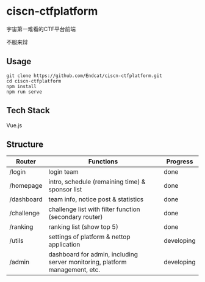 # ciscn-ctfplatform

宇宙第一难看的CTF平台前端

不服来辩

## Usage
```
git clone https://github.com/Endcat/ciscn-ctfplatform.git
cd ciscn-ctfplatform
npm install
npm run serve
```

## Tech Stack
Vue.js

## Structure
| Router | Functions | Progress |
|---|---|---|
| /login | login team | done |
| /homepage  | intro, schedule (remaining time) & sponsor list  | done |
| /dashboard  | team info, notice post & statistics  | done |
| /challenge  | challenge list with filter function (secondary router)  | done |
| /ranking  | ranking list (show top 5)  | done |
| /utils  | settings of platform & nettop application  | developing  |
| /admin  | dashboard for admin, including server monitoring, platform management, etc.  | developing  |
